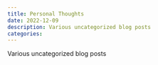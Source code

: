 ```yaml
---
title: Personal Thoughts
date: 2022-12-09
description: Various uncategorized blog posts
categories:
---
```


Various uncategorized blog posts